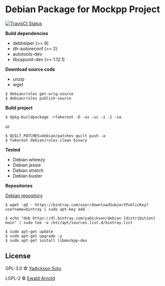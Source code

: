 # Debian Package for Mockpp Project

[![TravisCI Status][travis-image]][travis-url]

**Build dependencies**

- debhelper (>= 9)
- dh-autoreconf (>= 2)
- autotools-dev
- libcppunit-dev (>= 1.12.1)

**Download source code**

- unzip
- wget

```
$ debian/rules get-orig-source
$ debian/rules publish-source
```

**Build project**

```
$ dpkg-buildpackage -rfakeroot -D -us -uc -i -I -sa
```
or
```
$ QUILT_PATCHES=debian/patches quilt push -a
$ fakeroot debian/rules clean binary
```

**Tested**

- Debian wheezy
- Debian jessie
- Debian stretch
- Debian buster

**Repositories**

[Debian repository](https://bintray.com/yadickson/debian)

```
$ wget -qO - https://bintray.com/user/downloadSubjectPublicKey?username=bintray | sudo apt-key add -
```
```
$ echo "deb https://dl.bintray.com/yadickson/debian [distribution] main" | sudo tee -a /etc/apt/sources.list.d/bintray.list
```
```
$ sudo apt-get update
$ sudo apt-get upgrade -y
$ sudo apt-get install libmockpp-dev
```

## License

GPL-3.0 © [Yadickson Soto](https://github.com/yadickson)

LGPL-2 © [Ewald Arnold](http://sourceforge.net/projects/mockpp/)

[travis-image]: https://api.travis-ci.org/yadickson/mockpp-debs.svg?branch=buster
[travis-url]: https://travis-ci.org/yadickson/mockpp-debs

